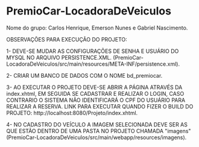 # PremioCar-LocadoraDeVeiculos

Nome do grupo: Carlos Henrique, Emerson Nunes e Gabriel Nascimento.

OBSERVAÇÕES PARA EXECUÇÃO DO PROJETO:

1- DEVE-SE MUDAR AS CONFIGURAÇÕES DE SENHA E USUÁRIO DO MYSQL NO ARQUIVO PERSISTENCE.XML. (PremioCar-LocadoraDeVeiculos/src/main/resources/META-INF/persistence.xml).

2- CRIAR UM BANCO DE DADOS COM O NOME bd_premiocar.

3- AO EXECUTAR O PROJETO DEVE-SE ABRIR A PÁGINA ATRAVÉS DA index.xhtml, EM SEGUIDA SE CADASTRAR E REALIZAR O LOGIN, CASO CONTRARIO O SISTEMA NÃO IDENTIFICARÁ O CPF DO USUÁRIO PARA REALIZAR A RESERVA. LINK PARA EXECUTAR QUANDO FIZER O BUILD DO PROJETO: http://localhost:8080/Projeto/index.xhtml.

4- NO CADASTRO DO VEÍCULO A IMAGEM SELECIONADA DEVE SER AS QUE ESTÃO DENTRO DE UMA PASTA NO PROJETO CHAMADA "imagens" (PremioCar-LocadoraDeVeiculos/src/main/webapp/resources/imagens).
